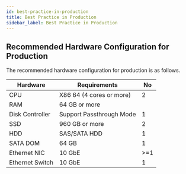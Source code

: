```yaml
---
id: best-practice-in-production
title: Best Practice in Production
sidebar_label: Best Practice in Production
---
```


## Recommended Hardware Configuration for Production

The recommended hardware configuration for production is as follows.

| Hardware        | Requirements             | No   |
| --------------- | ------------------------ | ---- |
| CPU             | X86 64 (4 cores or more) | 2    |
| RAM             | 64 GB or more            |      |
| Disk Controller | Support Passthrough Mode | 1    |
| SSD             | 960 GB or more           | 2    |
| HDD             | SAS/SATA HDD             | 1    |
| SATA DOM        | 64 GB                    | 1    |
| Ethernet NIC    | 10 GbE                   | \>=1 |
| Ethernet Switch | 10 GbE                   | 1    |

####
